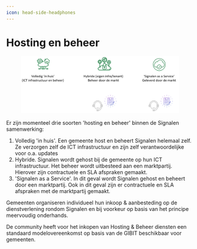 ```yaml
---
icon: head-side-headphones
---
```


# Hosting en beheer

<figure><img src="../.gitbook/assets/image (76).png" alt=""><figcaption></figcaption></figure>

Er zijn momenteel drie soorten 'hosting en beheer' binnen de Signalen samenwerking:

1. Volledig 'in huis'. Een gemeente host en beheert Signalen helemaal zelf. Ze verzorgen zelf de ICT infrastructuur en zijn zelf verantwoordelijke voor o.a. updates
2. Hybride. Signalen wordt gehost bij de gemeente op hun ICT infrastructuur. Het beheer wordt uitbesteed aan een marktpartij. Hierover zijn contractuele en SLA afspraken gemaakt.
3. 'Signalen as a Service'. In dit geval wordt Signalen gehost en beheert door een marktpartij. Ook in dit geval zijn er contractuele en SLA afspraken met de marktpartij gemaakt.

Gemeenten organiseren individueel hun inkoop & aanbesteding op de dienstverlening rondom Signalen en bij voorkeur op basis van het principe meervoudig onderhands.

De community heeft voor het inkopen van Hosting & Beheer diensten een standaard modelovereenkomst op basis van de GIBIT beschikbaar voor gemeenten.
